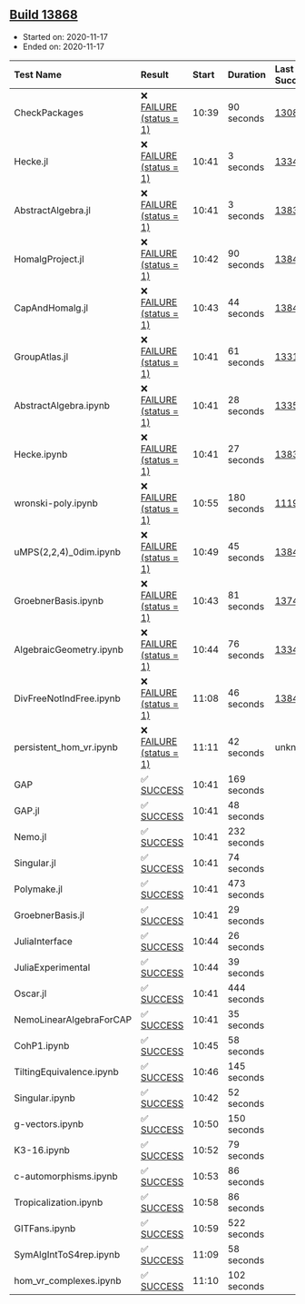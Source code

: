 ## [Build 13868](https://oscarci.mathematik.uni-kl.de/job/oscar/13868/)

* Started on: 2020-11-17
* Ended on: 2020-11-17

| Test Name    | Result | Start | Duration | Last Success | First Failure |
|:-------------|:-------|:------|:---------|:-------------|:--------------|
| CheckPackages | ❌ [FAILURE (status = 1)](https://oscarci.mathematik.uni-kl.de/job/oscar/13868/artifact/logs/build-13868/CheckPackages.log) | 10:39 | 90 seconds | [13085](https://oscarci.mathematik.uni-kl.de/job/oscar/13085/) | [13086](https://oscarci.mathematik.uni-kl.de/job/oscar/13086/) |
| Hecke.jl | ❌ [FAILURE (status = 1)](https://oscarci.mathematik.uni-kl.de/job/oscar/13868/artifact/logs/build-13868/Hecke.jl.log) | 10:41 | 3 seconds | [13341](https://oscarci.mathematik.uni-kl.de/job/oscar/13341/) | [13342](https://oscarci.mathematik.uni-kl.de/job/oscar/13342/) |
| AbstractAlgebra.jl | ❌ [FAILURE (status = 1)](https://oscarci.mathematik.uni-kl.de/job/oscar/13868/artifact/logs/build-13868/AbstractAlgebra.jl.log) | 10:41 | 3 seconds | [13837](https://oscarci.mathematik.uni-kl.de/job/oscar/13837/) | [13838](https://oscarci.mathematik.uni-kl.de/job/oscar/13838/) |
| HomalgProject.jl | ❌ [FAILURE (status = 1)](https://oscarci.mathematik.uni-kl.de/job/oscar/13868/artifact/logs/build-13868/HomalgProject.jl.log) | 10:42 | 90 seconds | [13845](https://oscarci.mathematik.uni-kl.de/job/oscar/13845/) | [13846](https://oscarci.mathematik.uni-kl.de/job/oscar/13846/) |
| CapAndHomalg.jl | ❌ [FAILURE (status = 1)](https://oscarci.mathematik.uni-kl.de/job/oscar/13868/artifact/logs/build-13868/CapAndHomalg.jl.log) | 10:43 | 44 seconds | [13845](https://oscarci.mathematik.uni-kl.de/job/oscar/13845/) | [13846](https://oscarci.mathematik.uni-kl.de/job/oscar/13846/) |
| GroupAtlas.jl | ❌ [FAILURE (status = 1)](https://oscarci.mathematik.uni-kl.de/job/oscar/13868/artifact/logs/build-13868/GroupAtlas.jl.log) | 10:41 | 61 seconds | [13311](https://oscarci.mathematik.uni-kl.de/job/oscar/13311/) | [13312](https://oscarci.mathematik.uni-kl.de/job/oscar/13312/) |
| AbstractAlgebra.ipynb | ❌ [FAILURE (status = 1)](https://oscarci.mathematik.uni-kl.de/job/oscar/13868/artifact/logs/build-13868/AbstractAlgebra.ipynb.log) | 10:41 | 28 seconds | [13355](https://oscarci.mathematik.uni-kl.de/job/oscar/13355/) | [13356](https://oscarci.mathematik.uni-kl.de/job/oscar/13356/) |
| Hecke.ipynb | ❌ [FAILURE (status = 1)](https://oscarci.mathematik.uni-kl.de/job/oscar/13868/artifact/logs/build-13868/Hecke.ipynb.log) | 10:41 | 27 seconds | [13837](https://oscarci.mathematik.uni-kl.de/job/oscar/13837/) | [13838](https://oscarci.mathematik.uni-kl.de/job/oscar/13838/) |
| wronski-poly.ipynb | ❌ [FAILURE (status = 1)](https://oscarci.mathematik.uni-kl.de/job/oscar/13868/artifact/logs/build-13868/wronski-poly.ipynb.log) | 10:55 | 180 seconds | [11192](https://oscarci.mathematik.uni-kl.de/job/oscar/11192/) | [11193](https://oscarci.mathematik.uni-kl.de/job/oscar/11193/) |
| uMPS(2,2,4)_0dim.ipynb | ❌ [FAILURE (status = 1)](https://oscarci.mathematik.uni-kl.de/job/oscar/13868/artifact/logs/build-13868/uMPS-2-2-4-_0dim.ipynb.log) | 10:49 | 45 seconds | [13841](https://oscarci.mathematik.uni-kl.de/job/oscar/13841/) | [13842](https://oscarci.mathematik.uni-kl.de/job/oscar/13842/) |
| GroebnerBasis.ipynb | ❌ [FAILURE (status = 1)](https://oscarci.mathematik.uni-kl.de/job/oscar/13868/artifact/logs/build-13868/GroebnerBasis.ipynb.log) | 10:43 | 81 seconds | [13748](https://oscarci.mathematik.uni-kl.de/job/oscar/13748/) | [13749](https://oscarci.mathematik.uni-kl.de/job/oscar/13749/) |
| AlgebraicGeometry.ipynb | ❌ [FAILURE (status = 1)](https://oscarci.mathematik.uni-kl.de/job/oscar/13868/artifact/logs/build-13868/AlgebraicGeometry.ipynb.log) | 10:44 | 76 seconds | [13341](https://oscarci.mathematik.uni-kl.de/job/oscar/13341/) | [13342](https://oscarci.mathematik.uni-kl.de/job/oscar/13342/) |
| DivFreeNotIndFree.ipynb | ❌ [FAILURE (status = 1)](https://oscarci.mathematik.uni-kl.de/job/oscar/13868/artifact/logs/build-13868/DivFreeNotIndFree.ipynb.log) | 11:08 | 46 seconds | [13845](https://oscarci.mathematik.uni-kl.de/job/oscar/13845/) | [13846](https://oscarci.mathematik.uni-kl.de/job/oscar/13846/) |
| persistent_hom_vr.ipynb | ❌ [FAILURE (status = 1)](https://oscarci.mathematik.uni-kl.de/job/oscar/13868/artifact/logs/build-13868/persistent_hom_vr.ipynb.log) | 11:11 | 42 seconds | unknown | unknown |
| GAP | ✅ [SUCCESS](https://oscarci.mathematik.uni-kl.de/job/oscar/13868/artifact/logs/build-13868/GAP.log) | 10:41 | 169 seconds |  |  |
| GAP.jl | ✅ [SUCCESS](https://oscarci.mathematik.uni-kl.de/job/oscar/13868/artifact/logs/build-13868/GAP.jl.log) | 10:41 | 48 seconds |  |  |
| Nemo.jl | ✅ [SUCCESS](https://oscarci.mathematik.uni-kl.de/job/oscar/13868/artifact/logs/build-13868/Nemo.jl.log) | 10:41 | 232 seconds |  |  |
| Singular.jl | ✅ [SUCCESS](https://oscarci.mathematik.uni-kl.de/job/oscar/13868/artifact/logs/build-13868/Singular.jl.log) | 10:41 | 74 seconds |  |  |
| Polymake.jl | ✅ [SUCCESS](https://oscarci.mathematik.uni-kl.de/job/oscar/13868/artifact/logs/build-13868/Polymake.jl.log) | 10:41 | 473 seconds |  |  |
| GroebnerBasis.jl | ✅ [SUCCESS](https://oscarci.mathematik.uni-kl.de/job/oscar/13868/artifact/logs/build-13868/GroebnerBasis.jl.log) | 10:41 | 29 seconds |  |  |
| JuliaInterface | ✅ [SUCCESS](https://oscarci.mathematik.uni-kl.de/job/oscar/13868/artifact/logs/build-13868/JuliaInterface.log) | 10:44 | 26 seconds |  |  |
| JuliaExperimental | ✅ [SUCCESS](https://oscarci.mathematik.uni-kl.de/job/oscar/13868/artifact/logs/build-13868/JuliaExperimental.log) | 10:44 | 39 seconds |  |  |
| Oscar.jl | ✅ [SUCCESS](https://oscarci.mathematik.uni-kl.de/job/oscar/13868/artifact/logs/build-13868/Oscar.jl.log) | 10:41 | 444 seconds |  |  |
| NemoLinearAlgebraForCAP | ✅ [SUCCESS](https://oscarci.mathematik.uni-kl.de/job/oscar/13868/artifact/logs/build-13868/NemoLinearAlgebraForCAP.log) | 10:41 | 35 seconds |  |  |
| CohP1.ipynb | ✅ [SUCCESS](https://oscarci.mathematik.uni-kl.de/job/oscar/13868/artifact/logs/build-13868/CohP1.ipynb.log) | 10:45 | 58 seconds |  |  |
| TiltingEquivalence.ipynb | ✅ [SUCCESS](https://oscarci.mathematik.uni-kl.de/job/oscar/13868/artifact/logs/build-13868/TiltingEquivalence.ipynb.log) | 10:46 | 145 seconds |  |  |
| Singular.ipynb | ✅ [SUCCESS](https://oscarci.mathematik.uni-kl.de/job/oscar/13868/artifact/logs/build-13868/Singular.ipynb.log) | 10:42 | 52 seconds |  |  |
| g-vectors.ipynb | ✅ [SUCCESS](https://oscarci.mathematik.uni-kl.de/job/oscar/13868/artifact/logs/build-13868/g-vectors.ipynb.log) | 10:50 | 150 seconds |  |  |
| K3-16.ipynb | ✅ [SUCCESS](https://oscarci.mathematik.uni-kl.de/job/oscar/13868/artifact/logs/build-13868/K3-16.ipynb.log) | 10:52 | 79 seconds |  |  |
| c-automorphisms.ipynb | ✅ [SUCCESS](https://oscarci.mathematik.uni-kl.de/job/oscar/13868/artifact/logs/build-13868/c-automorphisms.ipynb.log) | 10:53 | 86 seconds |  |  |
| Tropicalization.ipynb | ✅ [SUCCESS](https://oscarci.mathematik.uni-kl.de/job/oscar/13868/artifact/logs/build-13868/Tropicalization.ipynb.log) | 10:58 | 86 seconds |  |  |
| GITFans.ipynb | ✅ [SUCCESS](https://oscarci.mathematik.uni-kl.de/job/oscar/13868/artifact/logs/build-13868/GITFans.ipynb.log) | 10:59 | 522 seconds |  |  |
| SymAlgIntToS4rep.ipynb | ✅ [SUCCESS](https://oscarci.mathematik.uni-kl.de/job/oscar/13868/artifact/logs/build-13868/SymAlgIntToS4rep.ipynb.log) | 11:09 | 58 seconds |  |  |
| hom_vr_complexes.ipynb | ✅ [SUCCESS](https://oscarci.mathematik.uni-kl.de/job/oscar/13868/artifact/logs/build-13868/hom_vr_complexes.ipynb.log) | 11:10 | 102 seconds |  |  |
